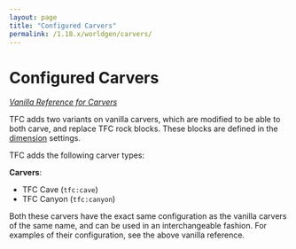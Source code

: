 ```yaml
---
layout: page
title: "Configured Carvers"
permalink: /1.18.x/worldgen/carvers/
---
```


# Configured Carvers

*[Vanilla Reference for Carvers](https://minecraft.gamepedia.com/Custom_world_generation#Carvers)*

TFC adds two variants on vanilla carvers, which are modified to be able to both carve, and replace TFC rock blocks. These blocks are defined in the [dimension](../dimension/) settings.

TFC adds the following carver types:

**Carvers**:

- TFC Cave (`tfc:cave`)
- TFC Canyon (`tfc:canyon`)

Both these carvers have the exact same configuration as the vanilla carvers of the same name, and can be used in an interchangeable fashion. For examples of their configuration, see the above vanilla reference.